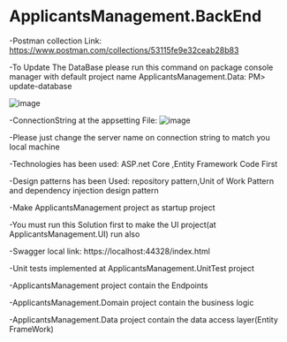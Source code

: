 # ApplicantsManagement.BackEnd

-Postman collection Link: https://www.postman.com/collections/53115fe9e32ceab28b83

-To Update The DataBase please run this command on package console manager with default project name ApplicantsManagement.Data:
 PM> update-database



![image](https://user-images.githubusercontent.com/95050832/148783540-97c2d3cf-9283-4c42-b780-5dfc7b848b17.png)

-ConnectionString at the appsetting File:
![image](https://user-images.githubusercontent.com/95050832/148783809-6da88c17-4f4a-4858-94df-06c25eaa8adc.png)

-Please just change the server name on connection string to match you local machine

-Technologies has been used:
ASP.net Core ,Entity Framework Code First


-Design patterns has been Used:
repository pattern,Unit of Work Pattern and dependency injection design pattern

-Make ApplicantsManagement project as startup project

-You must run this Solution first to make the UI project(at ApplicantsManagement.UI) run also

-Swagger local link: https://localhost:44328/index.html

-Unit tests implemented at ApplicantsManagement.UnitTest project

-ApplicantsManagement project contain the Endpoints

-ApplicantsManagement.Domain project contain the business logic

-ApplicantsManagement.Data project contain the data access layer(Entity FrameWork)






